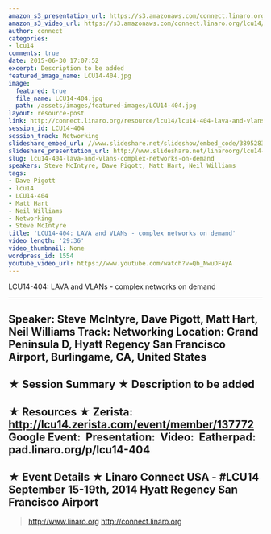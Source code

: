 ```yaml
---
amazon_s3_presentation_url: https://s3.amazonaws.com/connect.linaro.org/hkg15/Videos/09-18-Thursday/LCU14-404.pdf
amazon_s3_video_url: https://s3.amazonaws.com/connect.linaro.org/lcu14/videos/09-18-Thursday/LCU14-404-+LAVA+and+VLANs+-+complex+networks+on+demand.mp4
author: connect
categories:
- lcu14
comments: true
date: 2015-06-30 17:07:52
excerpt: Description to be added
featured_image_name: LCU14-404.jpg
image:
  featured: true
  file_name: LCU14-404.jpg
  path: /assets/images/featured-images/LCU14-404.jpg
layout: resource-post
link: http://connect.linaro.org/resource/lcu14/lcu14-404-lava-and-vlans-complex-networks-on-demand/
session_id: LCU14-404
session_track: Networking
slideshare_embed_url: //www.slideshare.net/slideshow/embed_code/38952834
slideshare_presentation_url: http://www.slideshare.net/linaroorg/lcu14-404-lava-vlans-complex-networks-on-demand
slug: lcu14-404-lava-and-vlans-complex-networks-on-demand
speakers: Steve McIntyre, Dave Pigott, Matt Hart, Neil Williams
tags:
- Dave Pigott
- lcu14
- LCU14-404
- Matt Hart
- Neil Williams
- Networking
- Steve McIntyre
title: 'LCU14-404: LAVA and VLANs - complex networks on demand'
video_length: '29:36'
video_thumbnail: None
wordpress_id: 1554
youtube_video_url: https://www.youtube.com/watch?v=Qb_NwuDFAyA
---
```


LCU14-404: LAVA and VLANs - complex networks on demand

---------------------------------------------------

Speaker: Steve McIntyre, Dave Pigott, Matt Hart, Neil Williams
Track: Networking
Location: Grand Peninsula D, Hyatt Regency San Francisco Airport, Burlingame, CA, United States
---------------------------------------------------

★ Session Summary ★
Description to be added
---------------------------------------------------

★ Resources ★
Zerista: http://lcu14.zerista.com/event/member/137772
Google Event: 
Presentation: 
Video: 
Eatherpad: pad.linaro.org/p/lcu14-404
---------------------------------------------------

★ Event Details ★
Linaro Connect USA - #LCU14
September 15-19th, 2014
Hyatt Regency San Francisco Airport
---------------------------------------------------

> http://www.linaro.org
> http://connect.linaro.org